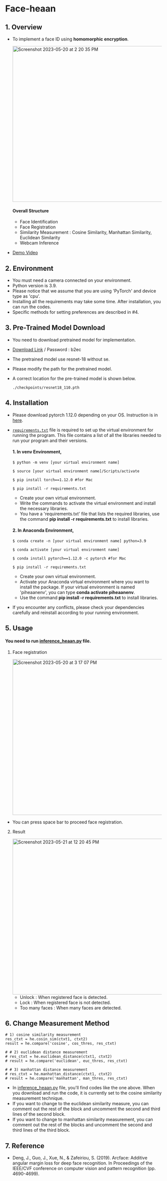 # Face-heaan


## 1. Overview
- To implement a face ID using **homomorphic encryption**.

  <img width="500" alt="Screenshot 2023-05-20 at 2 20 35 PM" src="https://github.com/jeewonkimm2/Face-heaan/assets/108987773/553ff032-7d6f-4385-ac0f-022e70f9a9f2">
  
  #### Overall Structure
  
    - Face Identification
    - Face Registration
    - Similarity Measurement : Cosine Similarity, Manhattan Similarity, Euclidean Similarity
    - Webcam Inference

- [Demo Video][link3]


## 2. Environment

- You must need a camera connected on your environment.
- Python version is 3.9.
- Please notice that we assume that you are using 'PyTorch' and device type as 'cpu'.
- Installing all the requirements may take some time. After installation, you can run the codes.
- Specific methods for setting preferences are described in #4.

## 3. Pre-Trained Model Download

- You need to download pretrained model for implementation.
- [Download Link][link2] / Password : b2ec
- The pretrained model use resnet-18 without se.
- Please modify the path for the pretrained model.
- A correct location for the pre-trained model is shown below.

  ```
  ./checkpoints/resnet18_110.pth
  ```

## 4. Installation

- Please download pytorch 1.12.0 depending on your OS. Instruction is in [here](https://pytorch.org/get-started/previous-versions/#v1120).
- [```requirements.txt```][link1] file is required to set up the virtual environment for running the program. This file contains a list of all the libraries needed to run your program and their versions. 

  #### 1. In **venv** Environment,

  ```
  $ python -m venv [your virtual environment name]

  $ source [your virtual environment name]/Scripts/activate
  
  $ pip install torch==1.12.0 #for Mac

  $ pip install -r requirements.txt
  ```
  - Create your own virtual environment.
  - Write the commands to activate the virtual environment and install the necessary libraries.
  - You have a 'requirements.txt' file that lists the required libraries, use the command **pip install -r requirements.txt** to install libraries.

  #### 2. In **Anaconda** Environment,

  ```
  $ conda create -n [your virtual environment name] python=3.9
  
  $ conda activate [your virtual environment name]
  
  $ conda install pytorch==1.12.0 -c pytorch #for Mac

  $ pip install -r requirements.txt
  ```

  - Create your own virtual environment.
  - Activate your Anaconda virtual environment where you want to install the package. If your virtual environment is named 'piheaanenv', you can type **conda activate piheaanenv**.
  - Use the command **pip install -r requirements.txt** to install libraries.


-  If you encounter any conflicts, please check your dependencies carefully and reinstall according to your running environment.


## 5. Usage

#### You need to run [inference_heaan.py][link] file.

1. Face registration

    <img width="500" alt="Screenshot 2023-05-20 at 3 17 07 PM" src="https://github.com/jeewonkimm2/Face-heaan/assets/108987773/074278df-d377-4c17-ada4-47653d4fc559">
  
  - You can press space bar to proceed face registration.

2. Result

    <img width="500" alt="Screenshot 2023-05-21 at 12 20 45 PM" src="https://github.com/jeewonkimm2/Face-heaan/assets/108987773/771b3c62-d1d4-46cc-bccd-572e69e50dbf">

    - Unlock : When registered face is detected.
    - Lock : When registered face is not detected.
    - Too many faces : When many faces are detected.


## 6. Change Measurement Method

```
# 1) cosine similarity measurement
res_ctxt = he.cosin_sim(ctxt1, ctxt2)
result = he.compare('cosine', cos_thres, res_ctxt)

# # 2) euclidean distance measurement
# res_ctxt = he.euclidean_distance(ctxt1, ctxt2)
# result = he.compare('euclidean', euc_thres, res_ctxt)

# # 3) manhattan distance measurement
# res_ctxt = he.manhattan_distance(ctxt1, ctxt2)
# result = he.compare('manhattan', man_thres, res_ctxt)
```

- In [inference_heaan.py][link] file, you'll find codes like the one above. When you download and run the code, it is currently set to the cosine similarity measurement technique.
- If you want to change to the euclidean similarity measure, you can comment out the rest of the block and uncomment the second and third lines of the second block.
- If you want to change to manhattan similarity measurement, you can comment out the rest of the blocks and uncomment the second and third lines of the third block.



## 7. Reference

- Deng, J., Guo, J., Xue, N., & Zafeiriou, S. (2019). Arcface: Additive angular margin loss for deep face recognition. In Proceedings of the IEEE/CVF conference on computer vision and pattern recognition (pp. 4690-4699).


[link]: https://github.com/jeewonkimm2/Face-heaan/blob/main/inference_heaan.py
[link1]: https://github.com/jeewonkimm2/Face-heaan/blob/main/requirements.txt
[link2]: https://pan.baidu.com/s/1tFEX0yjUq3srop378Z1WMA
[link3]: https://youtu.be/k0vf9HcV2Nw
